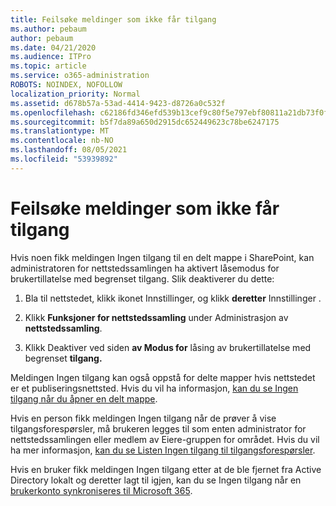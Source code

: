```yaml
---
title: Feilsøke meldinger som ikke får tilgang
ms.author: pebaum
author: pebaum
ms.date: 04/21/2020
ms.audience: ITPro
ms.topic: article
ms.service: o365-administration
ROBOTS: NOINDEX, NOFOLLOW
localization_priority: Normal
ms.assetid: d678b57a-53ad-4414-9423-d8726a0c532f
ms.openlocfilehash: c62186fd346efd539b13cef9c80f5e797ebf80811a21db73f0f07fd86c080d55
ms.sourcegitcommit: b5f7da89a650d2915dc652449623c78be6247175
ms.translationtype: MT
ms.contentlocale: nb-NO
ms.lasthandoff: 08/05/2021
ms.locfileid: "53939892"
---
```

# <a name="troubleshoot-access-denied-messages"></a>Feilsøke meldinger som ikke får tilgang

Hvis noen fikk meldingen Ingen tilgang til en delt mappe i SharePoint, kan administratoren for nettstedssamlingen ha aktivert låsemodus for brukertillatelse med begrenset tilgang. Slik deaktiverer du dette: 
  
1. Bla til nettstedet, klikk ikonet Innstillinger, og klikk **deretter** Innstillinger .
    
2. Klikk **Funksjoner for nettstedssamling** under Administrasjon av **nettstedssamling**.
    
3. Klikk Deaktiver ved siden **av Modus for** låsing av brukertillatelse med begrenset **tilgang.**
    
Meldingen Ingen tilgang kan også oppstå for delte mapper hvis nettstedet er et publiseringsnettsted. Hvis du vil ha informasjon, [kan du se Ingen tilgang når du åpner en delt mappe](https://answers.microsoft.com/windows/forum/windows_7-files/access-denied-to-share-folder/79fae49d-cddf-4845-8ac8-c141884d85fb).
  
Hvis en person fikk meldingen Ingen tilgang når de prøver å vise tilgangsforespørsler, må brukeren legges til som enten administrator for nettstedssamlingen eller medlem av Eiere-gruppen for området. Hvis du vil ha mer informasjon, [kan du se Listen Ingen tilgang til tilgangsforespørsler](https://go.microsoft.com/fwlink/?linkid=2004220).
  
Hvis en bruker fikk meldingen Ingen tilgang etter at de ble fjernet fra Active Directory lokalt og deretter lagt til igjen, kan du se Ingen tilgang når en [brukerkonto synkroniseres til Microsoft 365](https://go.microsoft.com/fwlink/?linkid=2004318).
  

